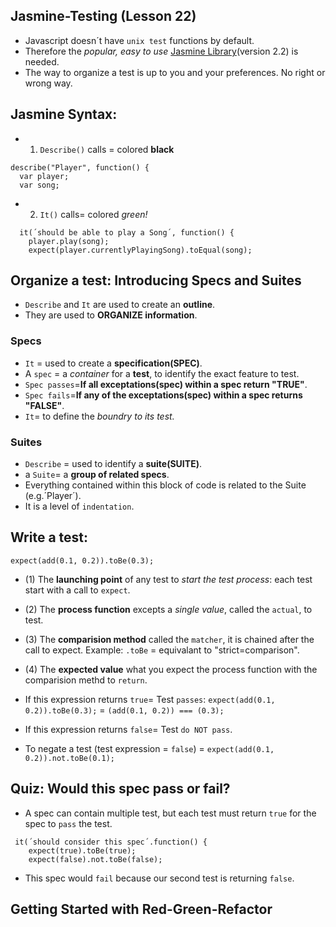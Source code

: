 ## Jasmine-Testing (Lesson 22)
- Javascript doesn´t have `unix test` functions by default. 
- Therefore the _popular, easy to use_ [Jasmine Library](https://jasmine.github.io/)(version 2.2) is needed.
- The way to organize a test is up to you and your preferences. No right or wrong way.

## Jasmine Syntax:
- 1) `Describe()` calls = colored __black__
```
describe("Player", function() {
  var player;
  var song;
```
- 2) `It()` calls= colored _green!_
```
  it(´should be able to play a Song´, function() {
    player.play(song);
    expect(player.currentlyPlayingSong).toEqual(song);
```
## Organize a test: Introducing Specs and Suites
- `Describe` and `It` are used to create an __outline__.
- They are used to __ORGANIZE information__.

### Specs 
- `It` = used to create a __specification(SPEC)__. 
- A `spec` = a _container_ for a __test__, to identify the exact feature to test.
-  `Spec passes`=__If all exceptations(spec) within a spec return "TRUE"__.
-  `Spec fails`=__If any of the exceptations(spec) within a spec returns "FALSE"__.
- `It`= to define the _boundry to its test._

### Suites 
- `Describe` = used to identify a __suite(SUITE)__. 
- a `Suite`= a __group of related specs__.
- Everything contained within this block of code is related to the Suite (e.g.´Player´).
- It is a level of `indentation`.

## Write a test:
`expect(add(0.1, 0.2)).toBe(0.3);`
- (1) The __launching point__ of any test to _start the test process_: each test start with a call to `expect`. 
- (2) The __process function__ excepts a _single value_, called the `actual`, to test.
- (3) The __comparision method__ called the `matcher`, it is chained after the call to expect. 
      Example: `.toBe` = equivalant to "strict=comparison".
- (4) The __expected value__ what you expect the process function with the comparision methd to `return`.

- If this expression returns `true`= Test `passes`:
`expect(add(0.1, 0.2)).toBe(0.3);`
= `(add(0.1, 0.2)) === (0.3);` 

- If this expression returns `false`= Test `do NOT pass`. 
- To negate a test (test expression = `false`)
= `expect(add(0.1, 0.2)).not.toBe(0.1);`

## Quiz: Would this spec pass or fail?
- A spec can contain multiple test, but each test must return `true` for the spec to `pass` the test.
```
 it(´should consider this spec´.function() {
    expect(true).toBe(true);
    expect(false).not.toBe(false); 
```
- This spec would `fail` because our second test is returning `false`.

## Getting Started with Red-Green-Refactor





















